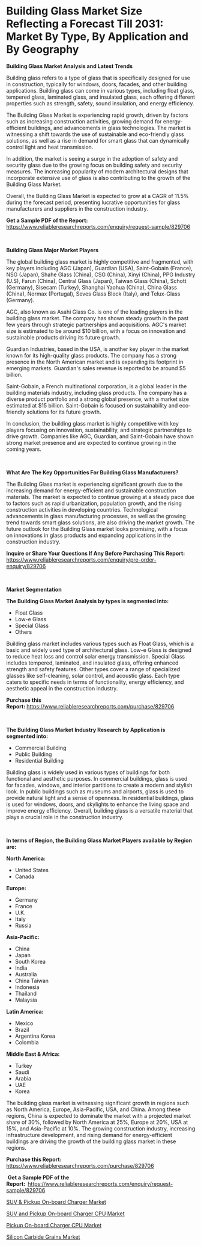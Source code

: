 <p><h1>Building Glass Market Size Reflecting a Forecast Till 2031: Market By Type, By Application and By Geography</h1></p><p><strong>Building Glass Market Analysis and Latest Trends</strong></p>
<p><p>Building glass refers to a type of glass that is specifically designed for use in construction, typically for windows, doors, facades, and other building applications. Building glass can come in various types, including float glass, tempered glass, laminated glass, and insulated glass, each offering different properties such as strength, safety, sound insulation, and energy efficiency.</p><p>The Building Glass Market is experiencing rapid growth, driven by factors such as increasing construction activities, growing demand for energy-efficient buildings, and advancements in glass technologies. The market is witnessing a shift towards the use of sustainable and eco-friendly glass solutions, as well as a rise in demand for smart glass that can dynamically control light and heat transmission.</p><p>In addition, the market is seeing a surge in the adoption of safety and security glass due to the growing focus on building safety and security measures. The increasing popularity of modern architectural designs that incorporate extensive use of glass is also contributing to the growth of the Building Glass Market.</p><p>Overall, the Building Glass Market is expected to grow at a CAGR of 11.5% during the forecast period, presenting lucrative opportunities for glass manufacturers and suppliers in the construction industry.</p></p>
<p><strong>Get a Sample PDF of the Report:&nbsp;</strong> <a href="https://www.reliableresearchreports.com/enquiry/request-sample/829706">https://www.reliableresearchreports.com/enquiry/request-sample/829706</a></p>
<p>&nbsp;</p>
<p><strong>Building Glass Major Market Players</strong></p>
<p><p>The global building glass market is highly competitive and fragmented, with key players including AGC (Japan), Guardian (USA), Saint-Gobain (France), NSG (Japan), Shahe Glass (China), CSG (China), Xinyi (China), PPG Industry (U.S), Farun (China), Central Glass (Japan), Taiwan Glass (China), Schott (Germany), Sisecam (Turkey), Shanghai Yaohua (China), China Glass (China), Normax (Portugal), Seves Glass Block (Italy), and Telux-Glass (Germany).</p><p>AGC, also known as Asahi Glass Co. is one of the leading players in the building glass market. The company has shown steady growth in the past few years through strategic partnerships and acquisitions. AGC's market size is estimated to be around $10 billion, with a focus on innovation and sustainable products driving its future growth.</p><p>Guardian Industries, based in the USA, is another key player in the market known for its high-quality glass products. The company has a strong presence in the North American market and is expanding its footprint in emerging markets. Guardian's sales revenue is reported to be around $5 billion.</p><p>Saint-Gobain, a French multinational corporation, is a global leader in the building materials industry, including glass products. The company has a diverse product portfolio and a strong global presence, with a market size estimated at $15 billion. Saint-Gobain is focused on sustainability and eco-friendly solutions for its future growth.</p><p>In conclusion, the building glass market is highly competitive with key players focusing on innovation, sustainability, and strategic partnerships to drive growth. Companies like AGC, Guardian, and Saint-Gobain have shown strong market presence and are expected to continue growing in the coming years.</p></p>
<p>&nbsp;</p>
<p><strong>What Are The Key Opportunities For Building Glass Manufacturers?</strong></p>
<p><p>The Building Glass market is experiencing significant growth due to the increasing demand for energy-efficient and sustainable construction materials. The market is expected to continue growing at a steady pace due to factors such as rapid urbanization, population growth, and the rising construction activities in developing countries. Technological advancements in glass manufacturing processes, as well as the growing trend towards smart glass solutions, are also driving the market growth. The future outlook for the Building Glass market looks promising, with a focus on innovations in glass products and expanding applications in the construction industry.</p></p>
<p><strong>Inquire or Share Your Questions If Any Before Purchasing This Report:</strong> <a href="https://www.reliableresearchreports.com/enquiry/pre-order-enquiry/829706">https://www.reliableresearchreports.com/enquiry/pre-order-enquiry/829706</a></p>
<p>&nbsp;</p>
<p><strong>Market Segmentation</strong></p>
<p><strong>The Building Glass Market Analysis by types is segmented into:</strong></p>
<p><ul><li>Float Glass</li><li>Low-e Glass</li><li>Special Glass</li><li>Others</li></ul></p>
<p><p>Building glass market includes various types such as Float Glass, which is a basic and widely used type of architectural glass. Low-e Glass is designed to reduce heat loss and control solar energy transmission. Special Glass includes tempered, laminated, and insulated glass, offering enhanced strength and safety features. Other types cover a range of specialized glasses like self-cleaning, solar control, and acoustic glass. Each type caters to specific needs in terms of functionality, energy efficiency, and aesthetic appeal in the construction industry.</p></p>
<p><strong>Purchase this Report:&nbsp;</strong><a href="https://www.reliableresearchreports.com/purchase/829706">https://www.reliableresearchreports.com/purchase/829706</a></p>
<p>&nbsp;</p>
<p><strong>The Building Glass Market Industry Research by Application is segmented into:</strong></p>
<p><ul><li>Commercial Building</li><li>Public Building</li><li>Residential Building</li></ul></p>
<p><p>Building glass is widely used in various types of buildings for both functional and aesthetic purposes. In commercial buildings, glass is used for facades, windows, and interior partitions to create a modern and stylish look. In public buildings such as museums and airports, glass is used to provide natural light and a sense of openness. In residential buildings, glass is used for windows, doors, and skylights to enhance the living space and improve energy efficiency. Overall, building glass is a versatile material that plays a crucial role in the construction industry.</p></p>
<p>&nbsp;</p>
<p><strong>In terms of Region, the Building Glass Market Players available by Region are:</strong></p>
<p>
    <p> <strong> North America: </strong>
        <ul>
            <li>United States</li>
            <li>Canada</li>
        </ul>
        </p> 
    <p> <strong> Europe: </strong>
        <ul>
            <li>Germany</li>
            <li>France</li>
            <li>U.K.</li>
            <li>Italy</li>
            <li>Russia</li>
        </ul>
        </p> 
    <p> <strong> Asia-Pacific: </strong>
        <ul>
            <li>China</li>
            <li>Japan</li>
            <li>South Korea</li>
            <li>India</li>
            <li>Australia</li>
            <li>China Taiwan</li>
            <li>Indonesia</li>
            <li>Thailand</li>
            <li>Malaysia</li>
        </ul>
        </p> 
    <p> <strong> Latin America: </strong>
        <ul>
            <li>Mexico</li>
            <li>Brazil</li>
            <li>Argentina Korea</li>
            <li>Colombia</li>
        </ul>
        </p> 
    <p> <strong> Middle East & Africa: </strong>
        <ul>
            <li>Turkey</li>
            <li>Saudi</li>
            <li>Arabia</li>
            <li>UAE</li>
            <li>Korea</li>
        </ul>
    </p>
    </p>
<p><p>The building glass market is witnessing significant growth in regions such as North America, Europe, Asia-Pacific, USA, and China. Among these regions, China is expected to dominate the market with a projected market share of 30%, followed by North America at 25%, Europe at 20%, USA at 15%, and Asia-Pacific at 10%. The growing construction industry, increasing infrastructure development, and rising demand for energy-efficient buildings are driving the growth of the building glass market in these regions.</p></p>
<p><strong>Purchase this Report: </strong><a href="https://www.reliableresearchreports.com/purchase/829706">https://www.reliableresearchreports.com/purchase/829706</a></p>
<p>&nbsp;<strong>Get a Sample PDF of the Report:&nbsp;&nbsp;</strong><a href="https://www.reliableresearchreports.com/enquiry/request-sample/829706">https://www.reliableresearchreports.com/enquiry/request-sample/829706</a></p>
<p><strong></strong></p>
<p><p><a href="https://view.publitas.com/reportprime-1/suv-pickup-on-board-charger-market-with-the-goal-of-estimating-the-market-size-and-future-growth-potential-of-various-market-segments-based-on-component-applications-end-user-and-region/">SUV & Pickup On-board Charger Market</a></p><p><a href="https://view.publitas.com/reportprime-1/suv-and-pickup-on-board-charger-cpu-market-provides-a-comprehensive-analysis-including-a-macro-overview-of-the-market-as-well-as-micro-details-such-as-market-size-and-competitive-landscape/">SUV and Pickup On-board Charger CPU Market</a></p><p><a href="https://view.publitas.com/reportprime-1/pickup-on-board-charger-cpu-market-share-market-new-trends-analysis-report-by-type-by-application-by-end-use-by-region-and-segment-forecasts-2023-2030/">Pickup On-board Charger CPU Market</a></p><p><a href="https://funky-papaya-cf4.notion.site/Decoding-the-Silicon-Carbide-Grains-Market-A-Deep-Dive-into-the-Latest-Market-Trends-Market-Segmen-1cc54d32bb34425485a75f1e162f8559">Silicon Carbide Grains Market</a></p></p>